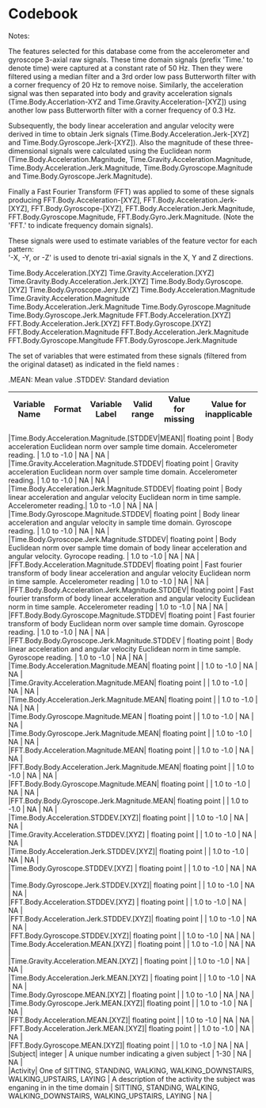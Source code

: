 Codebook
========

Notes:

The features selected for this database come from the accelerometer and gyroscope 3-axial raw signals. These time domain signals (prefix 'Time.' to denote time) were captured at a constant rate of 50 Hz. Then they were filtered using a median filter and a 3rd order low pass Butterworth filter with a corner frequency of 20 Hz to remove noise. Similarly, the acceleration signal was then separated into body and gravity acceleration signals (Time.Body.Accerlation-XYZ and Time.Gravity.Acceleration-[XYZ]) using another low pass Butterworth filter with a corner frequency of 0.3 Hz. 

Subsequently, the body linear acceleration and angular velocity were derived in time to obtain Jerk signals (Time.Body.Acceleration.Jerk-[XYZ] and Time.Body.Gyroscope.Jerk-[XYZ]). Also the magnitude of these three-dimensional signals were calculated using the Euclidean norm (Time.Body.Acceleration.Magnitude, Time.Gravity.Acceleration.Magnitude, Time.Body.Acceleration.Jerk.Magnitude, Time.Body.Gyroscope.Magnitude and Time.Body.Gyroscope.Jerk.Magnitude). 

Finally a Fast Fourier Transform (FFT) was applied to some of these signals producing FFT.Body.Acceleration-[XYZ], FFT.Body.Acceleration.Jerk-[XYZ], FFT.Body.Gyroscope-[XYZ], FFT.Body.Acceleration.Jerk.Magnitude, FFT.Body.Gyroscope.Magnitude, FFT.Body.Gyro.Jerk.Magnitude. (Note the 'FFT.' to indicate frequency domain signals). 

These signals were used to estimate variables of the feature vector for each pattern:  
'-X, -Y, or -Z' is used to denote tri-axial signals in the X, Y and Z directions.

Time.Body.Acceleration.[XYZ]
Time.Gravity.Acceleration.[XYZ]
Time.Gravity.Body.Acceleration.Jerk.[XYZ]
Time.Body.Body.Gyroscope.[XYZ]
Time.Body.Gyroscope.Jery.[XYZ]
Time.Body.Acceleration.Magnitude
Time.Gravity.Acceleration.Magnitude
Time.Body.Acceleration.Jerk.Magnitude
Time.Body.Gyroscope.Magnitude
Time.Body.Gyroscope.Jerk.Magnitude
FFT.Body.Acceleration.[XYZ]
FFT.Body.Acceleration.Jerk.[XYZ]
FFT.Body.Gyroscope.[XYZ]
FFT.Body.Acceleration.Magnitude
FFT.Body.Acceleration.Jerk.Magnitude
FFT.Body.Gyroscope.Mangitude
FFT.Body.Gyroscope.Jerk.Magnitude

The set of variables that were estimated from these signals (filtered from the original dataset) as indicated in the field names : 

.MEAN: Mean value
.STDDEV: Standard deviation


|Variable Name | Format | Variable Label | Valid range | Value for missing | Value for inapplicable |
---------------|--------|----------------|-------------|-------------------|------------------------|


|Time.Body.Acceleration.Magnitude.[STDDEV|MEAN]| floating point |  Body acceleration Euclidean norm over sample time domain. Accelerometer reading.         |   1.0 to -1.0 | NA | NA |         
|Time.Gravity.Acceleration.Magnitude.STDDEV| floating point | Gravity acceleration Euclidean norm over sample time domain. Accelerometer reading.          |   1.0 to -1.0 | NA | NA |         
|Time.Body.Acceleration.Jerk.Magnitude.STDDEV|  floating point | Body linear acceleration and angular velocity Euclidean norm in time sample. Accelerometer reading.| 1.0 to -1.0 | NA | NA |     
|Time.Body.Gyroscope.Magnitude.STDDEV|   floating point | Body linear acceleration and angular velocity in sample time domain. Gyroscope reading. |   1.0 to -1.0 | NA | NA |   
|Time.Body.Gyroscope.Jerk.Magnitude.STDDEV|    floating point | Body Euclidean norm over sample time domain of body linear acceleration and angular velocity. Gyrocope reading.  |   1.0 to -1.0 | NA | NA |   
|FFT.Body.Acceleration.Magnitude.STDDEV|   floating point |  Fast fourier transform of body linear acceleration and angular velocity Euclidean norm in time sample. Accelerometer reading         |   1.0 to -1.0 | NA | NA |   
|FFT.Body.Body.Acceleration.Jerk.Magnitude.STDDEV|  floating point | Fast fourier transform of body linear acceleration and angular velocity Euclidean norm in time sample. Accelerometer reading          |   1.0 to -1.0 | NA | NA |   
|FFT.Body.Body.Gyroscope.Magnitude.STDDEV|  floating point |  Fast fourier transform of body  Euclidean norm over sample time domain. Gyroscope reading.  |   1.0 to -1.0 | NA | NA |   
|FFT.Body.Body.Gyroscope.Jerk.Magnitude.STDDEV |  floating point |  Body linear acceleration and angular velocity Euclidean norm in time sample. Gyroscope reading.         |   1.0 to -1.0 | NA | NA |   
|Time.Body.Acceleration.Magnitude.MEAN| floating point |           |   1.0 to -1.0 | NA | NA |             
|Time.Gravity.Acceleration.Magnitude.MEAN|  floating point |           |   1.0 to -1.0 | NA | NA |         
|Time.Body.Acceleration.Jerk.Magnitude.MEAN|  floating point |           |   1.0 to -1.0 | NA | NA |       
|Time.Body.Gyroscope.Magnitude.MEAN | floating point |           |   1.0 to -1.0 | NA | NA |               
|Time.Body.Gyroscope.Jerk.Magnitude.MEAN|   floating point |           |   1.0 to -1.0 | NA | NA |         
|FFT.Body.Acceleration.Magnitude.MEAN|  floating point |           |   1.0 to -1.0 | NA | NA |             
|FFT.Body.Body.Acceleration.Jerk.Magnitude.MEAN|  floating point |           |   1.0 to -1.0 | NA | NA |   
|FFT.Body.Body.Gyroscope.Magnitude.MEAN|    floating point |           |   1.0 to -1.0 | NA | NA |         
|FFT.Body.Body.Gyroscope.Jerk.Magnitude.MEAN|   floating point |           |   1.0 to -1.0 | NA | NA |     
|Time.Body.Acceleration.STDDEV.[XYZ]|   floating point |           |   1.0 to -1.0 | NA | NA |                 
|Time.Gravity.Acceleration.STDDEV.[XYZ] |   floating point |           |   1.0 to -1.0 | NA | NA |             
|Time.Body.Acceleration.Jerk.STDDEV.[XYZ]|  floating point |           |   1.0 to -1.0 | NA | NA |             
|Time.Body.Gyroscope.STDDEV.[XYZ] |   floating point |           |   1.0 to -1.0 | NA | NA |                   
|Time.Body.Gyroscope.Jerk.STDDEV.[XYZ]|   floating point |           |   1.0 to -1.0 | NA | NA |               
|FFT.Body.Acceleration.STDDEV.[XYZ] |   floating point |           |   1.0 to -1.0 | NA | NA |                 
|FFT.Body.Acceleration.Jerk.STDDEV.[XYZ]|   floating point |           |   1.0 to -1.0 | NA | NA |             
|FFT.Body.Gyroscope.STDDEV.[XYZ]|   floating point |           |   1.0 to -1.0 | NA | NA |                     
|Time.Body.Acceleration.MEAN.[XYZ]  |   floating point |           |   1.0 to -1.0 | NA | NA |                 
|Time.Gravity.Acceleration.MEAN.[XYZ] |   floating point |           |   1.0 to -1.0 | NA | NA |               
|Time.Body.Acceleration.Jerk.MEAN.[XYZ] | floating point |           |   1.0 to -1.0 | NA | NA |               
|Time.Body.Gyroscope.MEAN.[XYZ] | floating point |           |   1.0 to -1.0 | NA | NA |                       
|Time.Body.Gyroscope.Jerk.MEAN.[XYZ]| floating point |           |   1.0 to -1.0 | NA | NA |                   
|FFT.Body.Acceleration.MEAN.[XYZ]|  floating point |           |   1.0 to -1.0 | NA | NA |                     
|FFT.Body.Acceleration.Jerk.MEAN.[XYZ]| floating point |           |   1.0 to -1.0 | NA | NA |   
|FFT.Body.Gyroscope.MEAN.[XYZ]|   floating point |           |   1.0 to -1.0 | NA | NA |                       
|Subject|   integer |   A unique number indicating a given subject   |   1-30 | NA | NA |                                         
|Activity| One of SITTING, STANDiNG, WALKING, WALKING_DOWNSTAIRS, WALKING_UPSTAIRS, LAYING | A description of the activity the subject was enganing in in the time domain | SITTING, STANDiNG, WALKING, WALKING_DOWNSTAIRS, WALKING_UPSTAIRS, LAYING | NA | 

